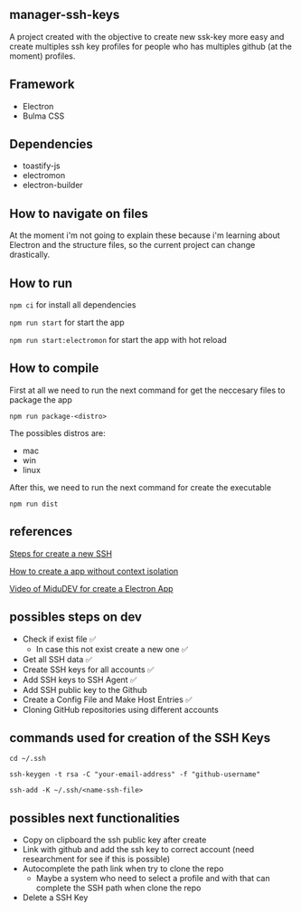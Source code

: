 ## manager-ssh-keys

A project created with the objective to create new ssk-key more easy and create multiples ssh key profiles for people who has multiples github (at the moment) profiles.

## Framework

- Electron
- Bulma CSS

## Dependencies

- toastify-js
- electromon
- electron-builder

## How to navigate on files

At the moment i'm not going to explain these because i'm learning about Electron and the structure files, so the current project can change drastically.

## How to run

`npm ci` for install all dependencies

`npm run start` for start the app

`npm run start:electromon` for start the app with hot reload

## How to compile

First at all we need to run the next command for get the neccesary files to package the app

`npm run package-<distro>`

The possibles distros are:

- mac
- win
- linux

After this, we need to run the next command for create the executable

`npm run dist`

## references

[Steps for create a new SSH](https://gist.github.com/rahularity/86da20fe3858e6b311de068201d279e3)

[How to create a app without context isolation](https://webninjadeveloper.com/electronjs/build-a-electron-js-mysql-crud-app-in-browser-using-html5-css3-javascript/)

[Video of MiduDEV for create a Electron App](https://www.youtube.com/watch?v=ir9yaSgbOdY)

## possibles steps on dev

- Check if exist file ✅
  - In case this not exist create a new one ✅
- Get all SSH data ✅
- Create SSH keys for all accounts ✅
- Add SSH keys to SSH Agent ✅
- Add SSH public key to the Github 
- Create a Config File and Make Host Entries ✅
- Cloning GitHub repositories using different accounts

## commands used for creation of the SSH Keys

`cd ~/.ssh`

`ssh-keygen -t rsa -C "your-email-address" -f "github-username"`

`ssh-add -K ~/.ssh/<name-ssh-file>`

## possibles next functionalities

- Copy on clipboard the ssh public key after create
- Link with github and add the ssh key to correct account (need researchment for see if this is possible)
- Autocomplete the path link when try to clone the repo
  - Maybe a system who need to select a profile and with that can complete the SSH path when clone the repo
- Delete a SSH Key
